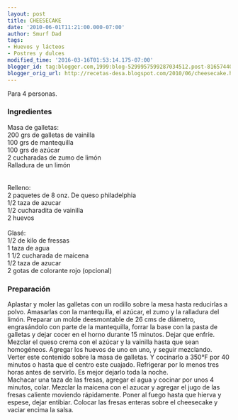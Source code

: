 ```yaml
---
layout: post
title: CHEESECAKE
date: '2010-06-01T11:21:00.000-07:00'
author: Smurf Dad
tags:
- Huevos y lácteos
- Postres y dulces
modified_time: '2016-03-16T01:53:14.175-07:00'
blogger_id: tag:blogger.com,1999:blog-5299957599287034512.post-8165744068927782338
blogger_orig_url: http://recetas-desa.blogspot.com/2010/06/cheesecake.html
---
```


Para 4 personas.<br /><h3>Ingredientes</h3>Masa de galletas:<br />200 grs de galletas de vainilla<br />100 grs de mantequilla<br />100 grs de azúcar<br />2 cucharadas de zumo de limón<br />Ralladura de un limón<br /><br /><br />Relleno:<br />2 paquetes de 8 onz. De queso philadelphia<br />1/2 taza de azucar<br />1/2 cucharadita de vainilla<br />2 huevos<br /><br />Glasé:<br />1/2 de kilo de fressas<br />1 taza de agua<br />1 1/2 cucharada de maicena<br />1/2 taza de azucar<br />2 gotas de colorante rojo (opcional)<br /><h3>Preparación</h3>Aplastar y moler las galletas con un rodillo sobre la mesa hasta reducirlas a polvo.  Amasarlas con la mantequilla, el azúcar, el zumo y la ralladura del limón.  Preparar un molde deesmontable de 26 cms de diámetro, engrasándolo con parte de la mantequilla, forrar la base con la pasta de galletas y dejar cocer en el horno durante 15 minutos.  Dejar que enfríe.<br />Mezclar el queso crema con el azúcar y la vainilla hasta que sean homogéneos.  Agregar los huevos de uno en uno, y seguir mezclando.  Verter este contenido sobre la masa de galletas.  Y cocinarlo a 350°F por 40 minutos o hasta que el centro este cuajado.  Refrigerar por lo menos tres horas antes de servirlo.  Es mejor dejarlo toda la noche.<br />Machacar una taza de las fresas, agregar el agua y cocinar por unos 4 minutos, colar.  Mezclar la maicena con el azucar y agregar el jugo de las fresas caliente moviendo rápidamente.  Poner al fuego hasta que hierva y espese, dejar entibiar.  Colocar las fresas enteras sobre el cheesecake y vaciar encima la salsa.